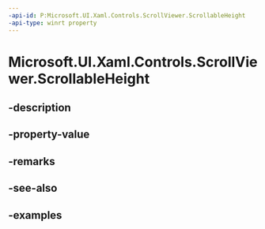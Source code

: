 ```yaml
---
-api-id: P:Microsoft.UI.Xaml.Controls.ScrollViewer.ScrollableHeight
-api-type: winrt property
---
```


# Microsoft.UI.Xaml.Controls.ScrollViewer.ScrollableHeight

<!--
public double ScrollableHeight { get; }
-->


## -description

## -property-value

## -remarks

## -see-also

## -examples


